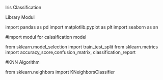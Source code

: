 Iris Classification

Library Modul

import pandas as pd
import matplotlib.pyplot as plt
import seaborn as sn


#import modul for calssification model

from sklearn.model_selection import train_test_split
from sklearn.metrics import accuracy_score,confusion_matrix, classification_report


#KNN Algorithm

from sklearn.neighbors import KNeighborsClassifier
